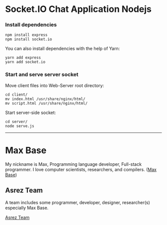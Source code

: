 # Socket.IO Chat Application Nodejs

### Install dependencies

```
npm install express
npm install socket.io
```

You can also install dependencies with the help of Yarn:

```
yarn add express
yarn add socket.io
```

### Start and serve server socket

Move client files into Web-Server root directory:

```
cd client/
mv index.html /usr/share/nginx/html/
mv script.html /usr/share/nginx/html/
```

Start server-side socket:

```
cd server/
node serve.js 
```

---------

# Max Base

My nickname is Max, Programming language developer, Full-stack programmer. I love computer scientists, researchers, and compilers. ([Max Base](https://maxbase.org/))

## Asrez Team

A team includes some programmer, developer, designer, researcher(s) especially Max Base.

[Asrez Team](https://www.asrez.com/)
